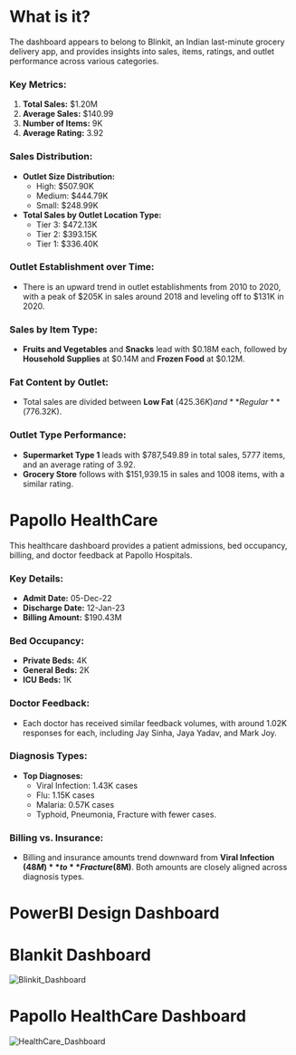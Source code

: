 # What is it?
The dashboard appears to belong to Blinkit, an Indian last-minute grocery delivery app, and provides insights into sales, items, ratings, and outlet performance across various categories.

### Key Metrics:
1. **Total Sales:** $1.20M
2. **Average Sales:** $140.99
3. **Number of Items:** 9K
4. **Average Rating:** 3.92

### Sales Distribution:
- **Outlet Size Distribution:**
  - High: $507.90K
  - Medium: $444.79K
  - Small: $248.99K
- **Total Sales by Outlet Location Type:**
  - Tier 3: $472.13K
  - Tier 2: $393.15K
  - Tier 1: $336.40K
  
### Outlet Establishment over Time:
- There is an upward trend in outlet establishments from 2010 to 2020, with a peak of $205K in sales around 2018 and leveling off to $131K in 2020.

### Sales by Item Type:
- **Fruits and Vegetables** and **Snacks** lead with $0.18M each, followed by **Household Supplies** at $0.14M and **Frozen Food** at $0.12M.

### Fat Content by Outlet:
- Total sales are divided between **Low Fat** ($425.36K) and **Regular** ($776.32K).

### Outlet Type Performance:
- **Supermarket Type 1** leads with $787,549.89 in total sales, 5777 items, and an average rating of 3.92.
- **Grocery Store** follows with $151,939.15 in sales and 1008 items, with a similar rating.


# Papollo HealthCare
This healthcare dashboard provides a patient admissions, bed occupancy, billing, and doctor feedback at Papollo Hospitals.

### Key Details:
- **Admit Date:** 05-Dec-22
- **Discharge Date:** 12-Jan-23
- **Billing Amount:** $190.43M

### Bed Occupancy:
- **Private Beds:** 4K
- **General Beds:** 2K
- **ICU Beds:** 1K

### Doctor Feedback:
- Each doctor has received similar feedback volumes, with around 1.02K responses for each, including Jay Sinha, Jaya Yadav, and Mark Joy.

### Diagnosis Types:
- **Top Diagnoses:**
  - Viral Infection: 1.43K cases
  - Flu: 1.15K cases
  - Malaria: 0.57K cases
  - Typhoid, Pneumonia, Fracture with fewer cases.

### Billing vs. Insurance:
- Billing and insurance amounts trend downward from **Viral Infection ($48M)** to **Fracture ($8M)**. Both amounts are closely aligned across diagnosis types.



# PowerBI Design Dashboard
# Blankit Dashboard 
![Blinkit_Dashboard](https://github.com/user-attachments/assets/07d32615-c701-49e4-9dba-efeea452de00)


# Papollo HealthCare Dashboard

![HealthCare_Dashboard](https://github.com/user-attachments/assets/949f832b-0299-44e4-8626-647866f282ca)
